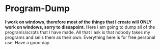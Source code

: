 # Program-Dump
**I work on windows, therefore most of the things that I create will ONLY work on windows, sorry to dissapoint.**
Here I am going to dump all of the programs/scrpts that I have made.
All that I ask is that nobody takes my programs and sells them as their own. Everything here is for free personal use.
Have a good day.
